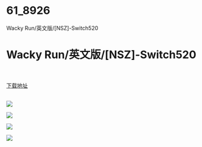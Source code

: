 # 61_8926
Wacky Run/英文版/[NSZ]-Switch520
# Wacky Run/英文版/[NSZ]-Switch520
 <br/></br>
[下载地址](https://www.switch520.cc/article/8926 "下载地址")
<br/></br>

<p><span style="color: #ffffff;"><strong><img src="https://www.switch520.cc/muke_img/upload_art_editor_20210107-1_44f6201151349a923fac2db30b793de3.jpg"></strong></span></p>
<p><span style="color: #ffffff;"><strong><img src="https://www.switch520.cc/muke_img/upload_art_editor_20210107-1_2b3026c8c47b71dfa0b8ddfc21fc1c3b.jpg"></strong></span></p>
<p><span style="color: #ffffff;"><strong><img src="https://www.switch520.cc/muke_img/upload_art_editor_20210107-1_7e14aafb5e24fb257b5b029478010d52.jpg"></strong></span></p>
<p><span style="color: #ffffff;"><strong><img src="https://www.switch520.cc/muke_img/upload_art_editor_20210107-1_4abb6d0257e2995f13e394ec6f7179b6.jpg">&nbsp;</strong></span></p>
<p><span style="color: #ffffff;"><strong>&nbsp;</strong></span></p>
